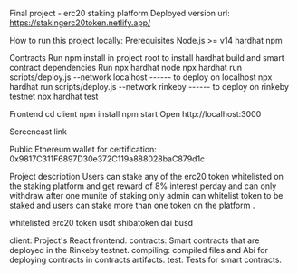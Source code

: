 Final project - erc20 staking platform
Deployed version url:
https://stakingerc20token.netlify.app/

How to run this project locally:
Prerequisites
Node.js >= v14
hardhat 
npm

Contracts
Run npm install in project root to install hardhat build and smart contract dependencies
Run npx hardhat node
npx hardhat run scripts/deploy.js --network localhost          ------   to deploy on localhost
npx hardhat run scripts/deploy.js --network rinkeby            ------   to deploy on rinkeby testnet
npx hardhat test

Frontend
cd client
npm install
npm start
Open http://localhost:3000

Screencast link


Public Ethereum wallet for certification:
0x9817C311F6897D30e372C119a888028baC879d1c

Project description
Users can stake any of the erc20 token whitelisted on the staking platform and get reward of 8% interest perday and  can  only withdraw after one munite of staking  only admin can whitelist token to be staked
and users can stake more than one token on the platform .

whitelisted erc20 token
usdt
shibatoken
dai
busd


client: Project's React frontend.
contracts: Smart contracts that are deployed in the Rinkeby testnet.
compiling: compiled files and Abi for deploying contracts in contracts artifacts.
test: Tests for smart contracts.
